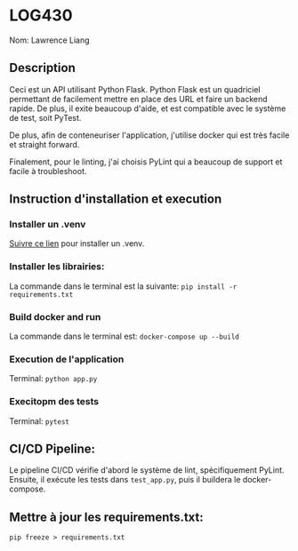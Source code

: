 # LOG430
Nom: Lawrence Liang

## Description
Ceci est un API utilisant Python Flask. Python Flask est un quadriciel permettant de facilement mettre en place des URL et faire un backend rapide. De plus, il exite beaucoup d'aide, et est compatible avec le système de test, soit PyTest.

De plus, afin de conteneuriser l'application, j'utilise docker qui est très facile et straight forward. 

Finalement, pour le linting, j'ai choisis PyLint qui a beaucoup de support et facile à troubleshoot.

## Instruction d'installation et execution

### Installer un .venv
[Suivre ce lien](https://packaging.python.org/en/latest/guides/installing-using-pip-and-virtual-environments/) pour installer un .venv.

### Installer les librairies:
La commande dans le terminal est la suivante: `pip install -r requirements.txt`

### Build docker and run
La commande dans le terminal est: `docker-compose up --build`

### Execution de l'application

Terminal: `python app.py`

### Execitopm des tests

Terminal: `pytest`

## CI/CD Pipeline:

Le pipeline CI/CD vérifie d'abord le système de lint, spécifiquement PyLint. Ensuite, il exécute les tests dans `test_app.py`, puis il buildera le docker-compose. 

## Mettre à jour les requirements.txt:

`pip freeze > requirements.txt`